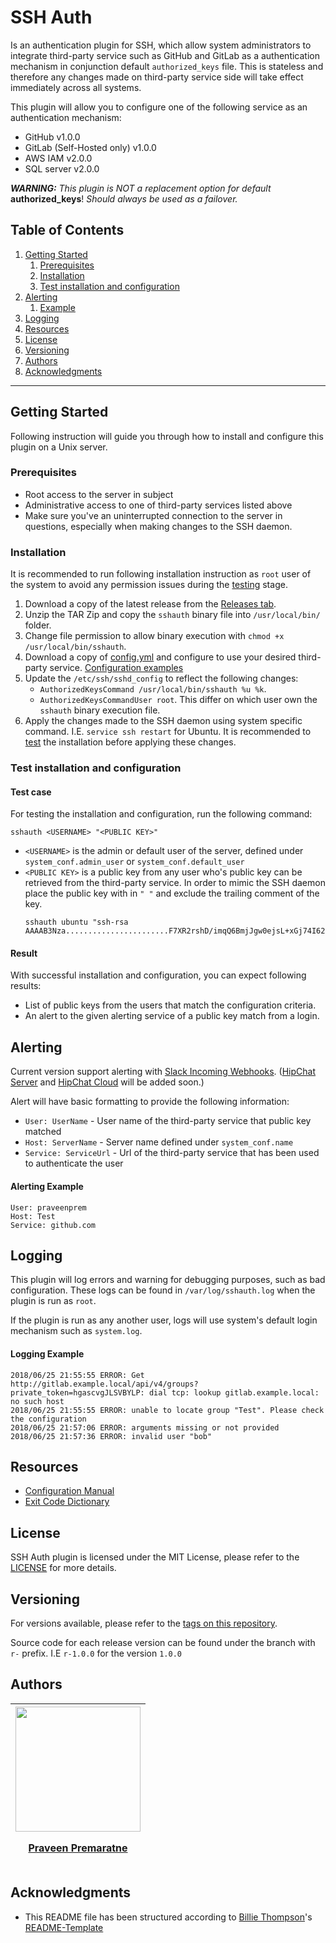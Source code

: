 # SSH Auth

 Is an authentication plugin for SSH, which allow system administrators to integrate third-party service such as GitHub and 
 GitLab as a authentication mechanism in conjunction default `authorized_keys` file. This is stateless and therefore any
 changes made on third-party service side will take effect immediately across all systems.  
 
 This plugin will allow you to configure one of the following service as an authentication mechanism:
 - GitHub v1.0.0
 - GitLab (Self-Hosted only) v1.0.0
 - AWS IAM v2.0.0
 - SQL server v2.0.0
 
_**WARNING:** This plugin is NOT a replacement option for default_ **authorized_keys**!
_Should always be used as a failover._
 
## Table of Contents
 
 1. [Getting Started](#getting-started)
    1. [Prerequisites](#prerequisites)
    2. [Installation](#installation)
    3. [Test installation and configuration](#test-installation-and-configuration)
 2. [Alerting](#alerting)
    1. [Example](#alerting-example)
 3. [Logging](#logging)
 4. [Resources](#resources)
 5. [License](#license)
 6. [Versioning](#versioning)
 7. [Authors](#authors)
 8. [Acknowledgments](#acknowledgments)
 
---
 
## Getting Started
 
 Following instruction will guide you through how to install and configure this plugin on a Unix server.
 
### Prerequisites

 - Root access to the server in subject
 - Administrative access to one of third-party services listed above
 - Make sure you've an uninterrupted connection to the server in questions, especially when making changes to the SSH
   daemon.
 
### Installation

It is recommended to run following installation instruction as `root` user of the system to avoid any permission issues
during the [testing](#test-installation-and-configuration) stage.

 1. Download a copy of the latest release from the [Releases tab](https://github.com/praveenprem/sshauth/releases).
 2. Unzip the TAR Zip and copy the `sshauth` binary file into `/usr/local/bin/` folder.
 3. Change file permission to allow binary execution with `chmod +x /usr/local/bin/sshauth`.
 4. Download a copy of [config.yml](./resources/config.yml) and configure to use your desired third-party service.
    [Configuration examples](./resources/docs/CONFIGURE.md)
 5. Update the `/etc/ssh/sshd_config` to reflect the following changes:
    - `AuthorizedKeysCommand /usr/local/bin/sshauth %u %k`.
    - `AuthorizedKeysCommandUser root`. This differ on which user own the `sshauth` binary execution file.
 6. Apply the changes made to the SSH daemon using system specific command. I.E. `service ssh restart` for Ubuntu.
    It is recommended to [test](#test-installation-and-configuration) the installation before applying these changes.
    
### Test installation and configuration

#### Test case

 For testing the installation and configuration, run the following command:
 
 ```
 sshauth <USERNAME> "<PUBLIC KEY>"
 ```
   - `<USERNAME>` is the admin or default user of the server, defined under `system_conf.admin_user` or 
     `system_conf.default_user`
   - `<PUBLIC KEY>` is a public key from any user who's public key can be retrieved from the third-party service.
     In order to mimic the SSH daemon place the public key with in `" "` and exclude the trailing comment of the key.
     ```
     sshauth ubuntu "ssh-rsa AAAAB3Nza.......................F7XR2rshD/imqQ6BmjJgw0ejsL+xGj74I62GM3JdTWEcj5OgtHvPcZ6NOb"
     ```

#### Result

 With successful installation and configuration, you can expect following results:
 
 - List of public keys from the users that match the configuration criteria.
 - An alert to the given alerting service of a public key match from a login.
   
## Alerting

 Current version support alerting with [Slack Incoming Webhooks](https://api.slack.com/incoming-webhooks).
 ([HipChat Server]() and [HipChat Cloud]() will be added soon.)
 
 Alert will have basic formatting to provide the following information:
 
   - `User: UserName` - User name of the third-party service that public key matched
   - `Host: ServerName` - Server name defined under `system_conf.name`
   - `Service: ServiceUrl` - Url of the third-party service that has been used to authenticate the user
   
#### Alerting Example
 ```
 User: praveenprem
 Host: Test
 Service: github.com
 ```
   
## Logging

 This plugin will log errors and warning for debugging purposes, such as bad configuration. These logs can be found in
 `/var/log/sshauth.log` when the plugin is run as `root`.
 
 If the plugin is run as any another user, logs will use system's default login mechanism such as `system.log`.
 
#### Logging Example

```
2018/06/25 21:55:55 ERROR: Get http://gitlab.example.local/api/v4/groups?private_token=hgascvgJLSVBYLP: dial tcp: lookup gitlab.example.local: no such host
2018/06/25 21:55:55 ERROR: unable to locate group "Test". Please check the configuration
2018/06/25 21:57:06 ERROR: arguments missing or not provided
2018/06/25 21:57:36 ERROR: invalid user "bob"
```
 
## Resources

 - [Configuration Manual](./resources/docs/CONFIGURE.md)
 - [Exit Code Dictionary](./resources/docs/DICTIONARY.md)
 
## License

SSH Auth plugin is licensed under the MIT License, please refer to the [LICENSE](LICENSE) for more details.

## Versioning

For versions available, please refer to the [tags on this repository](https://github.com/praveenprem/sshauth/tags).

Source code for each release version can be found under the branch with     `r-` prefix. I.E `r-1.0.0` for the version `1.0.0`

## Authors

 | <div><a href="https://github.com/praveenprem"><img width="200" src="https://avatars3.githubusercontent.com/u/23165760"/><p></p><p>Praveen Premaratne</p></a></div> |
 | :-------: |
 
## Acknowledgments

 - This README file has been structured according to [Billie Thompson](https://gist.github.com/PurpleBooth)'s [README-Template](https://gist.github.com/PurpleBooth/109311bb0361f32d87a2)
